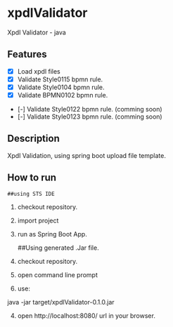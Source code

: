 # xpdlValidator
Xpdl Validator - java 


## Features

- [x] Load xpdl files
- [x] Validate Style0115 bpmn rule.
- [x] Validate Style0104 bpmn rule.
- [x] Validate BPMN0102 bpmn rule.
- [-] Validate Style0122 bpmn rule. (comming soon)
- [-] Validate Style0123 bpmn rule. (comming soon)



## Description

Xpdl Validation, using spring boot upload file template. 

## How to run

	##using STS IDE
1) checkout repository.
2) import project 
3) run as Spring Boot App.

	##Using generated .Jar file. 
	
1) checkout repository.

2) open command line prompt

3) use:

java -jar target/xpdlValidator-0.1.0.jar

4) open http://localhost:8080/ url in your browser.
